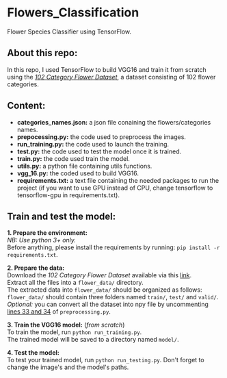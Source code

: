 # Flowers_Classification  
Flower Species Classifier using TensorFlow.  


## About this repo:  
In this repo, I used TensorFlow to build VGG16 and train it from scratch using the *[102 Category Flower Dataset](https://www.robots.ox.ac.uk/~vgg/data/flowers/102/index.html)*, a dataset consisting of 102 flower categories.  


## Content:  

- **categories_names.json:** a json file conaining the flowers/categories names.
- **prepocessing.py:** the code used to preprocess the images.
- **run_training.py:** the code used to launch the training.
- **test.py:** the code used to test the model once it is trained.
- **train.py:** the code used train the model.
- **utils.py:** a python file containing utils functions.
- **vgg_16.py:** the coded used to build VGG16.
- **requirements.txt:** a text file containing the needed packages to run the project (if you want to use GPU instead of CPU, change tensorflow to tensorflow-gpu in requirements.txt).  


## Train and test the model:  

**1. Prepare the environment:**  
*NB: Use python 3+ only.*  
Before anything, please install the requirements by running: `pip install -r requirements.txt`.  

**2. Prepare the data:**  
Download the *102 Category Flower Dataset* available via this [link](https://www.robots.ox.ac.uk/~vgg/data/flowers/102/index.html).  
Extract all the files into a `flower_data/` directory.  
The extracted data into `flower_data/` should be organized as follows:  
`flower_data/` should contain three folders named `train/`, `test/` and `valid/`.  
*Optional:* you can convert all the dataset into npy file by uncommenting [lines 33 and 34](https://github.com/maky-hnou/Flowers_Classification/blob/4a20e5a91cc880e6e573513c829d77d1313f8817/preprocessing.py#L31) of `preprocessing.py`.

**3. Train the VGG16 model:** (*from scratch*)   
To train the model, run `python run_training.py`.   
The trained model will be saved to a directory named `model/`.  

**4. Test the model:**  
To test your trained model, run `python run_testing.py`. Don't forget to change the image's and the model's paths.


